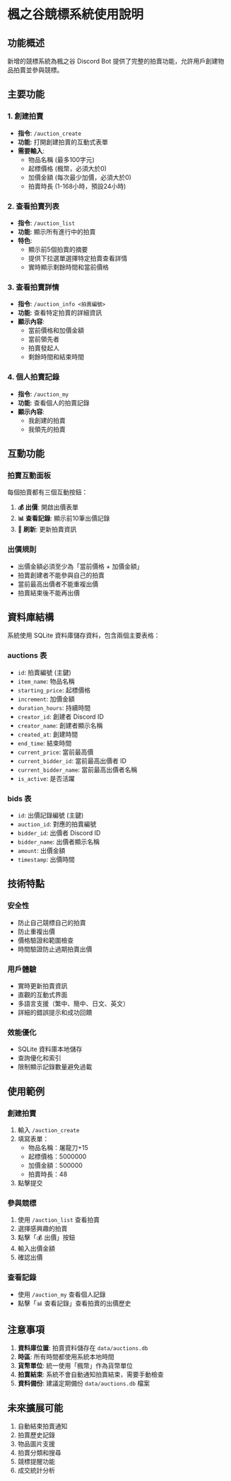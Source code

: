 # 楓之谷競標系統使用說明

## 功能概述

新增的競標系統為楓之谷 Discord Bot 提供了完整的拍賣功能，允許用戶創建物品拍賣並參與競標。

## 主要功能

### 1. 創建拍賣

- **指令**: `/auction_create`
- **功能**: 打開創建拍賣的互動式表單
- **需要輸入**:
    - 物品名稱 (最多100字元)
    - 起標價格 (楓幣，必須大於0)
    - 加價金額 (每次最少加價，必須大於0)
    - 拍賣時長 (1-168小時，預設24小時)

### 2. 查看拍賣列表

- **指令**: `/auction_list`
- **功能**: 顯示所有進行中的拍賣
- **特色**:
    - 顯示前5個拍賣的摘要
    - 提供下拉選單選擇特定拍賣查看詳情
    - 實時顯示剩餘時間和當前價格

### 3. 查看拍賣詳情

- **指令**: `/auction_info <拍賣編號>`
- **功能**: 查看特定拍賣的詳細資訊
- **顯示內容**:
    - 當前價格和加價金額
    - 當前領先者
    - 拍賣發起人
    - 剩餘時間和結束時間

### 4. 個人拍賣記錄

- **指令**: `/auction_my`
- **功能**: 查看個人的拍賣記錄
- **顯示內容**:
    - 我創建的拍賣
    - 我領先的拍賣

## 互動功能

### 拍賣互動面板

每個拍賣都有三個互動按鈕：

1. **💰 出價**: 開啟出價表單
2. **📊 查看記錄**: 顯示前10筆出價記錄
3. **🔄 刷新**: 更新拍賣資訊

### 出價規則

- 出價金額必須至少為「當前價格 + 加價金額」
- 拍賣創建者不能參與自己的拍賣
- 當前最高出價者不能重複出價
- 拍賣結束後不能再出價

## 資料庫結構

系統使用 SQLite 資料庫儲存資料，包含兩個主要表格：

### auctions 表

- `id`: 拍賣編號 (主鍵)
- `item_name`: 物品名稱
- `starting_price`: 起標價格
- `increment`: 加價金額
- `duration_hours`: 持續時間
- `creator_id`: 創建者 Discord ID
- `creator_name`: 創建者顯示名稱
- `created_at`: 創建時間
- `end_time`: 結束時間
- `current_price`: 當前最高價
- `current_bidder_id`: 當前最高出價者 ID
- `current_bidder_name`: 當前最高出價者名稱
- `is_active`: 是否活躍

### bids 表

- `id`: 出價記錄編號 (主鍵)
- `auction_id`: 對應的拍賣編號
- `bidder_id`: 出價者 Discord ID
- `bidder_name`: 出價者顯示名稱
- `amount`: 出價金額
- `timestamp`: 出價時間

## 技術特點

### 安全性

- 防止自己競標自己的拍賣
- 防止重複出價
- 價格驗證和範圍檢查
- 時間驗證防止過期拍賣出價

### 用戶體驗

- 實時更新拍賣資訊
- 直觀的互動式界面
- 多語言支援（繁中、簡中、日文、英文）
- 詳細的錯誤提示和成功回饋

### 效能優化

- SQLite 資料庫本地儲存
- 查詢優化和索引
- 限制顯示記錄數量避免過載

## 使用範例

### 創建拍賣

1. 輸入 `/auction_create`
2. 填寫表單：
    - 物品名稱：屠龍刀+15
    - 起標價格：5000000
    - 加價金額：500000
    - 拍賣時長：48
3. 點擊提交

### 參與競標

1. 使用 `/auction_list` 查看拍賣
2. 選擇感興趣的拍賣
3. 點擊「💰 出價」按鈕
4. 輸入出價金額
5. 確認出價

### 查看記錄

- 使用 `/auction_my` 查看個人記錄
- 點擊「📊 查看記錄」查看拍賣的出價歷史

## 注意事項

1. **資料庫位置**: 拍賣資料儲存在 `data/auctions.db`
2. **時區**: 所有時間都使用系統本地時間
3. **貨幣單位**: 統一使用「楓幣」作為貨幣單位
4. **拍賣結束**: 系統不會自動通知拍賣結束，需要手動檢查
5. **資料備份**: 建議定期備份 `data/auctions.db` 檔案

## 未來擴展可能

1. 自動結束拍賣通知
2. 拍賣歷史記錄
3. 物品圖片支援
4. 拍賣分類和搜尋
5. 競標提醒功能
6. 成交統計分析
